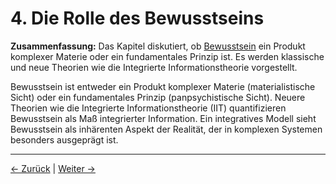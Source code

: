 # 4. Die Rolle des Bewusstseins

**Zusammenfassung:**
Das Kapitel diskutiert, ob [Bewusstsein](#glossar) ein Produkt komplexer Materie oder ein fundamentales Prinzip ist. Es werden klassische und neue Theorien wie die Integrierte Informationstheorie vorgestellt.

Bewusstsein ist entweder ein Produkt komplexer Materie (materialistische Sicht) oder ein fundamentales Prinzip (panpsychistische Sicht). Neuere Theorien wie die Integrierte Informationstheorie (IIT) quantifizieren Bewusstsein als Maß integrierter Information. Ein integratives Modell sieht Bewusstsein als inhärenten Aspekt der Realität, der in komplexen Systemen besonders ausgeprägt ist.

---
<div class="navigation-links">
<a href="../03_Die_Struktur_der_Realitaet/" class="nav-link prev-link">← Zurück</a> | <a href="../05_Warum_sind_wir_bewusste_Wesen_hier/" class="nav-link next-link">Weiter →</a>
</div>
